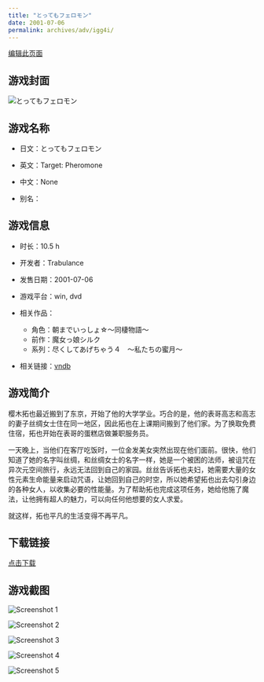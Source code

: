 ```yaml
---
title: "とってもフェロモン"
date: 2001-07-06
permalink: archives/adv/igg4i/
---
```

[编辑此页面](https://github.com/ACG-3/ADV3-source/blob/main/source/_posts/We%20Are.md)

## 游戏封面

![とってもフェロモン](https://pan.timero.xyz/d/onedrive/img_lib_001/We%20Are_cover.avif)


## 游戏名称

- 日文：とってもフェロモン
- 英文：Target: Pheromone
- 中文：None

- 别名：


## 游戏信息

- 时长：10.5 h
- 开发者：Trabulance
- 发售日期：2001-07-06
- 游戏平台：win, dvd
- 相关作品：
   - 角色：朝までいっしょ☆～同棲物語～
   - 前作：魔女っ娘シルク
   - 系列：尽くしてあげちゃう４　～私たちの蜜月～

- 相关链接：[vndb](https://vndb.org/v109)


## 游戏简介

樱木拓也最近搬到了东京，开始了他的大学学业。巧合的是，他的表哥高志和高志的妻子丝绸女士住在同一地区，因此拓也在上课期间搬到了他们家。为了换取免费住宿，拓也开始在表哥的蛋糕店做兼职服务员。

一天晚上，当他们在客厅吃饭时，一位金发美女突然出现在他们面前。很快，他们知道了她的名字叫丝绸，和丝绸女士的名字一样，她是一个被困的法师，被诅咒在异次元空间旅行，永远无法回到自己的家园。丝丝告诉拓也夫妇，她需要大量的女性元素生命能量来启动咒语，让她回到自己的时空，所以她希望拓也出去勾引身边的各种女人，以收集必要的性能量。为了帮助拓也完成这项任务，她给他施了魔法，让他拥有超人的魅力，可以向任何他想要的女人求爱。

就这样，拓也平凡的生活变得不再平凡。




## 下载链接

[点击下载](https://pan.timero.xyz/onedrive/adv_lib_001/We%20Are)


## 游戏截图


![Screenshot 1](https://pan.timero.xyz/d/onedrive/img_lib_001/We%20Are_Screenshot_1.avif)

![Screenshot 2](https://pan.timero.xyz/d/onedrive/img_lib_001/We%20Are_Screenshot_2.avif)

![Screenshot 3](https://pan.timero.xyz/d/onedrive/img_lib_001/We%20Are_Screenshot_3.avif)

![Screenshot 4](https://pan.timero.xyz/d/onedrive/img_lib_001/We%20Are_Screenshot_4.avif)

![Screenshot 5](https://pan.timero.xyz/d/onedrive/img_lib_001/We%20Are_Screenshot_5.avif)

